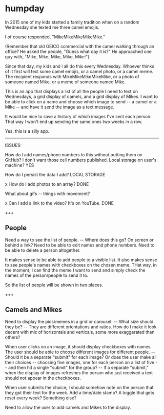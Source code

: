 # humpday

In 2015 one of my kids started a family tradition when on a random Wednesday she texted me three camel emojis. 

I of course responded, "MikeMikeMikeMikeMike."

(Remember that old GEICO commercial with the camel walking through an office? He asked the people, "Guess what day it is?" He approached one guy with, "Mike, Mike, Mike, Mike, Mike!")

Since that day, my kids and I all do this every Wednesday. Whoever thinks of it first will text some camel emojis, or a camel photo, or a camel meme. The recipient responds with MikeMikeMikeMikeMike, or a photo of someone named Mike, or a meme of someone named Mike.

This is an app that displays a list of all the people I need to text on Wednesdays, a grid display of camels, and a grid display of Mikes.
I want to be able to click on a name and choose which image to send -- a camel or a Mike -- and have it send the image as a text message.

It would be nice to save a history of which images I've sent each person. That way I won't end up sending the same ones two weeks in a row.

Yes, this is a silly app.

---

ISSUES:

How do I add names/phone numbers to this without putting them on GitHub? I don't want those cell numbers published. Local storage on user's machine? YES

How do I persist the data I add? LOCAL STORAGE

x How do I add photos to an array? DONE

What about gifs -- things with movement?

x Can I add a link to the video? It's on YouTube. DONE

+++

People
---
Need a way to see the list of people.
-- Where does this go? On screen or behind a link?
Need to be able to edit names and phone numbers.
Need to be able to delete a person altogether.

It makes sense to be able to add people to a visible list.
It also makes sense to see people's names with checkboxes on the chosen meme. THat way, in the moment, I can find the meme I want to send and simply check the names of the person/people to send it to.

So the list of people will be shown in two places.

+++

Camels and Mikes
---
Need to display the pics/memes in a grid or carousel.
-- What size should they be?
-- They are different orientations and ratios. How do I make it look decent with mix of horizontals and verticals, some more exaggerated than others?

When user clicks on an image, it should display checkboxes with names. The user should be able to choose different images for different people. 
-- Should it be a separate "submit" for each image? Or does the user make all their choices -- choosing five images, one for each person on a list of five -- and then hit a single "submit" for the group?
-- If a separate "submit," when the display of images refreshes the person who just received a text should not appear in the checkboxes.

When user submits the choice, I should somehow note on the person that they got their text for the week. Add a time/date stamp? A toggle that gets reset every week? Something else?

Need to allow the user to add camels and Mikes to the display.


